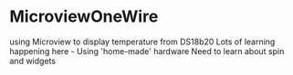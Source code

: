 # MicroviewOneWire
using Microview to display temperature from DS18b20
Lots of learning happening here - 
Using 'home-made' hardware
Need to learn about spin and widgets
